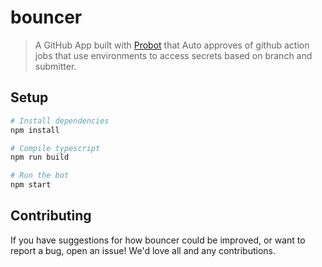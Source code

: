 # bouncer

> A GitHub App built with [Probot](https://github.com/probot/probot) that Auto approves of github action jobs that use environments to access secrets based on branch and submitter.

## Setup

```sh
# Install dependencies
npm install

# Compile typescript
npm run build 

# Run the bot
npm start
```

## Contributing

If you have suggestions for how bouncer could be improved, or want to report a bug, open an issue! We'd love all and any contributions.
